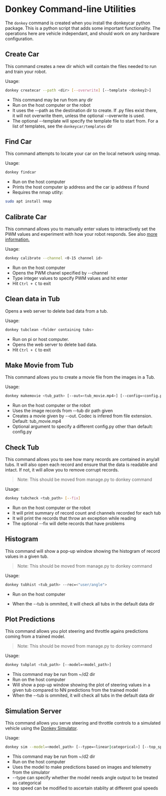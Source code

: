 # Donkey Command-line Utilities

The `donkey` command is created when you install the donkeycar python package. This is a python script that adds some important functionality. The operations here are vehicle independant, and should work on any hardware configuration.

## Create Car

This command creates a new dir which will contain the files needed to run and train your robot.

Usage:
```bash
donkey createcar --path <dir> [--overwrite] [--template <donkey2>]
```

* This command may be run from any dir
* Run on the host computer or the robot
* It uses the --path as the destination dir to create. If .py files exist there, it will not overwrite them, unless the optional --overwrite is used. 
* The optional --template will specify the template file to start from. For a list of templates, see the `donkeycar/templates` dir

## Find Car

This command attempts to locate your car on the local network using nmap.

Usage:
```bash
donkey findcar
```

* Run on the host computer
* Prints the host computer ip address and the car ip address if found
* Requires the nmap utlity:
```bash
sudo apt install nmap
```

## Calibrate Car

This command allows you to manually enter values to interactively set the PWM values and experiment with how your robot responds.
See also [more information.](/guide/calibrate/)

Usage:
```bash
donkey calibrate --channel <0-15 channel id>
```

* Run on the host computer
* Opens the PWM chanel specified by --channel
* Type integer values to specify PWM values and hit enter
* Hit `Ctrl + C` to exit

## Clean data in Tub

Opens a web server to delete bad data from a tub.

Usage:
```bash
donkey tubclean <folder containing tubs>
```

* Run on pi or host computer.
* Opens the web server to delete bad data.
* Hit `Ctrl + C` to exit


## Make Movie from Tub

This command allows you to create a movie file from the images in a Tub.

Usage:
```bash
donkey makemovie <tub_path> [--out=<tub_movie.mp4>] [--config=<config.py>]
```

* Run on the host computer or the robot
* Uses the image records from --tub dir path given
* Creates a movie given by --out. Codec is infered from file extension. Default: tub_movie.mp4
* Optional argument to specify a different config.py other than default: config.py



## Check Tub

This command allows you to see how many records are contained in any/all tubs. It will also open each record and ensure that the data is readable and intact. If not, it will allow you to remove corrupt records.

> Note: This should be moved from manage.py to donkey command

Usage:
```bash
donkey tubcheck <tub_path> [--fix]
```

* Run on the host computer or the robot
* It will print summary of record count and channels recorded for each tub
* It will print the records that throw an exception while reading
* The optional --fix will delte records that have problems


## Histogram

This command will show a pop-up window showing the histogram of record values in a given tub.


> Note: This should be moved from manage.py to donkey command

Usage:
```bash
donkey tubhist <tub_path> --rec=<"user/angle">
```

* Run on the host computer

* When the --tub is ommited, it will check all tubs in the default data dir

## Plot Predictions

This command allows you plot steering and throttle agains predictions coming from a trained model.

> Note: This should be moved from manage.py to donkey command

Usage:
```bash
donkey tubplot <tub_path> [--model=<model_path>]
```

* This command may be run from ~/d2 dir
* Run on the host computer
* Will show a pop-up window showing the plot of steering values in a given tub compared to NN predictions from the trained model
* When the --tub is ommited, it will check all tubs in the default data dir


## Simulation Server

This command allows you serve steering and throttle controls to a simulated vehicle using the [Donkey Simulator](/guide/simulator.md).

Usage:
```bash
donkey sim --model=<model_path> [--type=<linear|categorical>] [--top_speed=<speed>] [--config=<config.py>]
```

* This command may be run from ~/d2 dir
* Run on the host computer
* Uses the model to make predictions based on images and telemetry from the simulator
* --type can specify whether the model needs angle output to be treated as categorical
* top speed can be modified to ascertain stablity at different goal speeds

